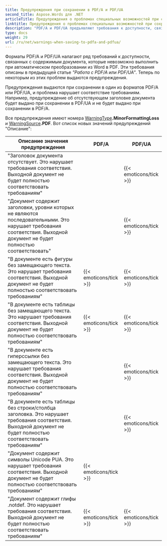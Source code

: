 ```yaml
---
title: Предупреждения при сохранении в PDF/A и PDF/UA
second_title: Aspose.Words для .NET
articleTitle: Предупреждения о проблемах специальных возможностей при сохранении в PDF/A и PDF/UA
linktitle: Предупреждения о проблемах специальных возможностей при сохранении в PDF/A и PDF/UA
description: "PDF/A и PDF/UA предъявляют требования к доступности, связанные с содержимым документа. При сохранении в PDF/A или PDF/UA в формате C#, если проблема нарушает соответствие требованиям, выдается предупреждение."
type: docs
weight: 29
url: /ru/net/warnings-when-saving-to-pdfa-and-pdfua/
---
```


Форматы PDF/A и PDF/UA налагают ряд требований к доступности, связанных с содержимым документа, которые невозможно выполнить при автоматическом преобразовании из Word в PDF. Эти требования описаны в предыдущей статье *"Работа с PDF/A или PDF/UA"*. Теперь по некоторым из этих проблем выдаются предупреждения.

Предупреждения выдаются при сохранении в один из форматов PDF/A или PDF/UA, и проблема нарушает соответствие требованиям. Например, предупреждение об отсутствующем заголовке документа будет выдано при сохранении в PDF/UA и не будет выдано при сохранении в PDF/A.

Все предупреждения имеют номера [WarningType](https://reference.aspose.com/words/ru/net/aspose.words/warningtype/)**.MinorFormattingLoss** и [WarningSource](https://reference.aspose.com/words/ru/net/aspose.words/warningsource/)**.PDF**. Вот список новых значений предупреждений "Описание":

|  Описание значения предупреждения |  PDF/А |  PDF/UA |
|  ------------------------------------------------------------  |  ----------------------  |  ----------------------  |
|  "Заголовок документа отсутствует. Это нарушает требования соответствия. Выходной документ не будет полностью соответствовать требованиям" |                          |   {{< emoticons/tick >}}  |
|  "Документ содержит заголовки, уровни которых не являются последовательными. Это нарушает требования соответствия. Выходной документ не будет полностью соответствовать" |                          |   {{< emoticons/tick >}}  |
|  "В документе есть фигуры без замещающего текста. Это нарушает требования соответствия. Выходной документ не будет полностью соответствовать требованиям" |   {{< emoticons/tick >}}  |   {{< emoticons/tick >}}  |
|  "В документе есть таблицы без замещающего текста. Это нарушает требования соответствия. Выходной документ не будет полностью соответствовать требованиям" |   {{< emoticons/tick >}}  |   {{< emoticons/tick >}}  |
|  "В документе есть гиперссылки без замещающего текста. Это нарушает требования соответствия. Выходной документ не будет полностью соответствовать требованиям" |                          |   {{< emoticons/tick >}}  |
|  "В документе есть таблицы без строки/столбца заголовка. Это нарушает требования соответствия. Выходной документ не будет полностью соответствовать требованиям" |                          |   {{< emoticons/tick >}}  |
|  "Документ содержит символы Unicode PUA. Это нарушает требования соответствия. Выходной документ не будет полностью соответствовать требованиям" |   {{< emoticons/tick >}}  |                          |
|  "Документ содержит глифы .notdef. Это нарушает требования соответствия. Выходной документ не будет полностью соответствовать требованиям" |   {{< emoticons/tick >}}  |   {{< emoticons/tick >}}  |